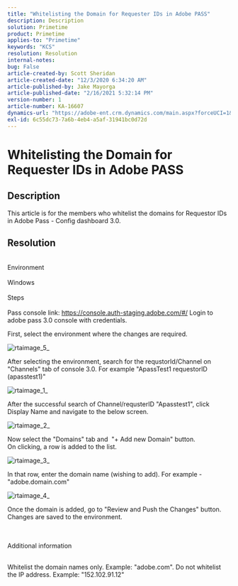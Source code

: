 ```yaml
---
title: "Whitelisting the Domain for Requester IDs in Adobe PASS"
description: Description
solution: Primetime
product: Primetime
applies-to: "Primetime"
keywords: "KCS"
resolution: Resolution
internal-notes: 
bug: False
article-created-by: Scott Sheridan
article-created-date: "12/3/2020 6:34:20 AM"
article-published-by: Jake Mayorga
article-published-date: "2/16/2021 5:32:14 PM"
version-number: 1
article-number: KA-16607
dynamics-url: "https://adobe-ent.crm.dynamics.com/main.aspx?forceUCI=1&pagetype=entityrecord&etn=knowledgearticle&id=c591068d-3135-eb11-a813-000d3a3038a2"
exl-id: 6c55dc73-7a6b-4eb4-a5af-31941bc0d72d
---
```

# Whitelisting the Domain for Requester IDs in Adobe PASS

## Description


This article is for the members who whitelist the domains for Requestor IDs in Adobe Pass - Config dashboard 3.0.


## Resolution

<br>Environment<br><br>
Windows
<br><br>Steps<br><br>
Pass console link: https://console.auth-staging.adobe.com/#/ Login to adobe pass 3.0 console with credentials.



First, select the environment where the changes are required.

![rtaimage_5_](https://helpx-internal.corp.adobe.com/content/dam/help/en/primetime/kb/whitelisting-domain-in-adobe-pass/_jcr_content/main-pars/procedure/proc_par/step_0/step_par/image/rtaimage_5_.png)



After selecting the environment, search for the requstorId/Channel on "Channels" tab of console 3.0. For example "ApassTest1 requestorID (apasstest1)"

![rtaimage_1_](https://helpx-internal.corp.adobe.com/content/dam/help/en/primetime/kb/whitelisting-domain-in-adobe-pass/_jcr_content/main-pars/procedure/proc_par/step_1/step_par/image/rtaimage_1_.png)



After the successful search of Channel/requsterID "Apasstest1", click Display Name and navigate to the below screen.

![rtaimage_2_](https://helpx-internal.corp.adobe.com/content/dam/help/en/primetime/kb/whitelisting-domain-in-adobe-pass/_jcr_content/main-pars/procedure/proc_par/step_2/step_par/image/rtaimage_2_.png)



Now select the "Domains" tab and  "+ Add new Domain" button. On clicking, a row is added to the list.

![rtaimage_3_](https://helpx-internal.corp.adobe.com/content/dam/help/en/primetime/kb/whitelisting-domain-in-adobe-pass/_jcr_content/main-pars/procedure/proc_par/step_3/step_par/image/rtaimage_3_.png)

In that row, enter the domain name (wishing to add). For example - "adobe.domain.com"

![rtaimage_4_](https://helpx-internal.corp.adobe.com/content/dam/help/en/primetime/kb/whitelisting-domain-in-adobe-pass/_jcr_content/main-pars/procedure/proc_par/step/step_par/image/rtaimage_4_.png)



Once the domain is added, go to "Review and Push the Changes" button. Changes are saved to the environment.




<br><br>Additional information<br><br>


Whitelist the domain names only. Example: "adobe.com". Do not whitelist the IP address. Example: "152.102.91.12"
